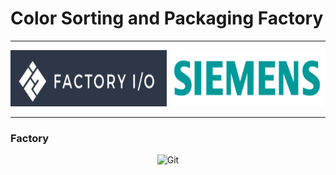 # Color Sorting and Packaging Factory

<hr>
<p align="center">
  <img alt="Git" src="./images/factoryio.png" height="90" width="250">
  <img alt="Git" src="./images/siemens.png" height="90" width="250">
</p>
<hr>

### Factory
<p align="center">
    <img alt="Git" src="./images/factory_önden.png" height="270" width="460">
</p>
